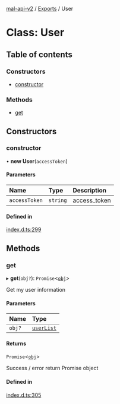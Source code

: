 [mal-api-v2](../../README.md) / [Exports](../modules.md) / User

# Class: User

## Table of contents

### Constructors

-   [constructor](User.md#constructor)

### Methods

-   [get](User.md#get)

## Constructors

### constructor

• **new User**(`accessToken`)

#### Parameters

| Name          | Type     | Description  |
| :------------ | :------- | :----------- |
| `accessToken` | `string` | access_token |

#### Defined in

[index.d.ts:299](https://github.com/droidxrx/mal-api-v2/blob/bcfd676/lib/index.d.ts#L299)

## Methods

### get

▸ **get**(`obj?`): `Promise`<[`obj`](../interfaces/obj.md)\>

Get my user information

#### Parameters

| Name   | Type                                    |
| :----- | :-------------------------------------- |
| `obj?` | [`userList`](../interfaces/userList.md) |

#### Returns

`Promise`<[`obj`](../interfaces/obj.md)\>

Success / error return Promise object

#### Defined in

[index.d.ts:305](https://github.com/droidxrx/mal-api-v2/blob/bcfd676/lib/index.d.ts#L305)
